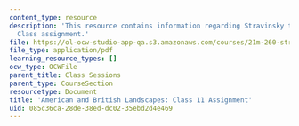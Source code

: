 ```yaml
---
content_type: resource
description: 'This resource contains information regarding Stravinsky to the present:
  Class assignment.'
file: https://ol-ocw-studio-app-qa.s3.amazonaws.com/courses/21m-260-stravinsky-to-the-present-spring-2016/085c36ca28de38eddc0235ebd2d4e469_MIT21M_260S16_assn11.pdf
file_type: application/pdf
learning_resource_types: []
ocw_type: OCWFile
parent_title: Class Sessions
parent_type: CourseSection
resourcetype: Document
title: 'American and British Landscapes: Class 11 Assignment'
uid: 085c36ca-28de-38ed-dc02-35ebd2d4e469
---
```

